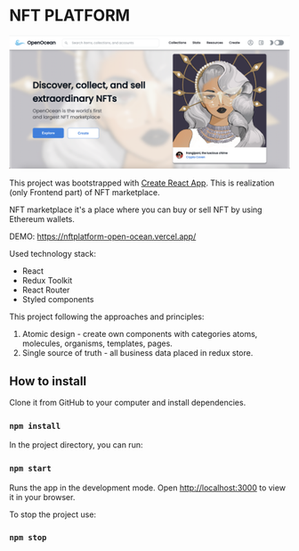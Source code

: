 # NFT PLATFORM

![NFT PLATFORM main page](/src/assets/images/nftplatform.png "NFT PLATFORM main page")

This project was bootstrapped with [Create React App](https://github.com/facebook/create-react-app).
This is realization (only Frontend part) of NFT marketplace.

NFT marketplace it's a place where you can buy or sell NFT by using Ethereum wallets.

DEMO: https://nftplatform-open-ocean.vercel.app/

Used technology stack:

- React
- Redux Toolkit
- React Router
- Styled components

This project following the approaches and principles:

1. Atomic design - create own components with categories atoms, molecules, organisms, templates, pages.
2. Single source of truth - all business data placed in redux store.

## How to install

Clone it from GitHub to your computer and install dependencies.

### `npm install`

In the project directory, you can run:

### `npm start`

Runs the app in the development mode.
Open [http://localhost:3000](http://localhost:3000) to view it in your browser.

To stop the project use:

### `npm stop`
